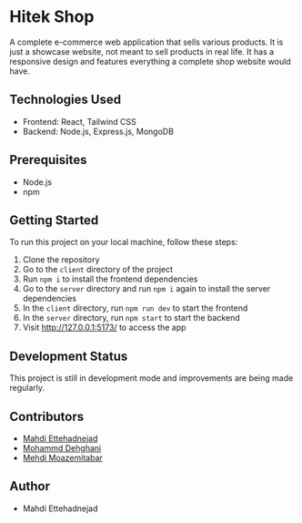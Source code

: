 # Hitek Shop
A complete e-commerce web application that sells various products. It is just a showcase website, not meant to sell products in real life. It has a responsive design and features everything a complete shop website would have.

## Technologies Used
- Frontend: React, Tailwind CSS
- Backend: Node.js, Express.js, MongoDB

## Prerequisites
- Node.js
- npm

## Getting Started
To run this project on your local machine, follow these steps:

1. Clone the repository
2. Go to the `client` directory of the project
3. Run `npm i` to install the frontend dependencies
4. Go to the `server` directory and run `npm i` again to install the server dependencies
5. In the `client` directory, run `npm run dev` to start the frontend
6. In the `server` directory, run `npm start` to start the backend
7. Visit http://127.0.0.1:5173/ to access the app

## Development Status
This project is still in development mode and improvements are being made regularly.

## Contributors
- [Mahdi Ettehadnejad](https://github.com/mahdi-Eth)
- [Mohammd Dehghani](https://github.com/Mohammad-dn)
- [Mehdi Moazemitabar](https://github.com/mehdimoazemi)

## Author
- Mahdi Ettehadnejad
